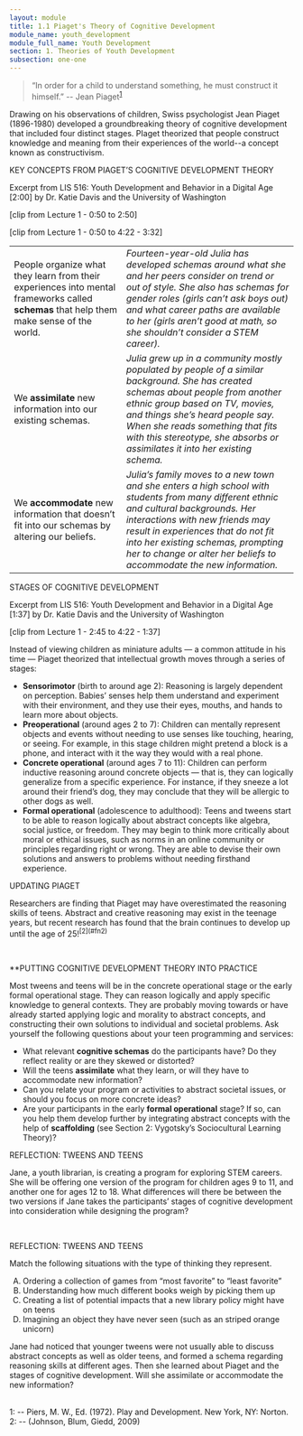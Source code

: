 ```yaml
---
layout: module
title: 1.1 Piaget's Theory of Cognitive Development
module_name: youth_development
module_full_name: Youth Development
section: 1. Theories of Youth Development
subsection: one-one
---
```


>“In order for a child to understand something, he must construct it himself.” -- Jean Piaget<sup>[1](#fn1)</sup> 

Drawing on his observations of children, Swiss psychologist Jean Piaget (1896-1980) developed a groundbreaking theory of cognitive development that included four distinct stages. PIaget theorized that people construct knowledge and meaning from their experiences of the world--a concept known as constructivism.

<div class="explanatory">  
  <p><span class="box-title">KEY CONCEPTS FROM PIAGET’S COGNITIVE DEVELOPMENT THEORY</span></p> 

  <p>Excerpt from LIS 516: Youth Development and Behavior in a Digital Age [2:00] by Dr. Katie Davis and the University of Washington <br>

 [clip from Lecture 1 - 0:50 to 2:50] 

[clip from Lecture 1 - 0:50 to 4:22 - 3:32]

</p> 
  </div>
  
  <table> 
  <tr><td>People organize what they learn from their experiences into mental frameworks called <b>schemas</b> that help them make sense of the world. </td><td><i>Fourteen-year-old Julia has developed schemas around what she and her peers consider on trend or out of style. She also has schemas for gender roles (girls can’t ask boys out) and what career paths are available to her (girls aren’t good at math, so she shouldn’t consider a STEM career).</i></td></tr> 

  <tr><td>We <b>assimilate</b> new information into our existing schemas.</td><td><i>Julia grew up in a community mostly populated by people of a similar background. She has created schemas about people from another ethnic group based on TV, movies, and things she’s heard people say. When she reads something that fits with this stereotype, she absorbs or assimilates it into her existing schema.</i></td></tr> 

  <tr><td>We <b>accommodate</b> new information that doesn’t fit into our schemas by altering our beliefs. </td><td><i>Julia’s family moves to a new town and she enters a high school with students from many different ethnic and cultural backgrounds. Her interactions with new friends may result in experiences that do not fit into her existing schemas, prompting her to change or alter her beliefs to accommodate the new information.</i></td></tr> 
</table>

<div class="explanatory">  
  <p><span class="box-title">STAGES OF COGNITIVE DEVELOPMENT</span></p> 

  <p>Excerpt from LIS 516: Youth Development and Behavior in a Digital Age [1:37] by Dr. Katie Davis and the University of Washington<br>

[clip from Lecture 1 - 2:45 to 4:22 - 1:37]
</p> 
  </div>

Instead of viewing children as miniature adults — a common attitude in his time — Piaget theorized that intellectual growth moves through a series of stages: 

- **Sensorimotor** (birth to around age 2): Reasoning is largely dependent on perception. Babies’ senses help them understand and experiment with their environment, and they use their eyes, mouths, and hands to learn more about objects. 
- **Preoperational** (around ages 2 to 7): Children can mentally represent objects and events without needing to use senses like touching, hearing, or seeing. For example, in this stage children might pretend a block is a phone, and interact with it the way they would with a real phone. 
- **Concrete operational** (around ages 7 to 11): Children can perform inductive reasoning around concrete objects — that is, they can logically generalize from a specific experience. For instance, if they sneeze a lot around their friend’s dog, they may conclude that they will be allergic to other dogs as well. 
- **Formal operational** (adolescence to adulthood): Teens and tweens start to be able to reason logically about abstract concepts like algebra, social justice, or freedom. They may begin to think more critically about moral or ethical issues, such as norms in an online community or principles regarding right or wrong. They are able to devise their own solutions and answers to problems without needing firsthand experience. 

<div class="explanatory">  
  <p><span class="box-title">UPDATING PIAGET</span></p> 

  <p>Researchers are finding that Piaget may have overestimated the reasoning skills of teens. Abstract and creative reasoning may exist in the teenage years, but recent research has found that the brain continues to develop up until the age of 25!<sup>[2](#fn2)</sup>
</p> 
  </div>
  <br>
  
**PUTTING COGNITIVE DEVELOPMENT THEORY INTO PRACTICE 

Most tweens and teens will be in the concrete operational stage or the early formal operational stage. They can reason logically and apply specific knowledge to general contexts. They are probably moving towards or have already started applying logic and morality to abstract concepts, and constructing their own solutions to individual and societal problems. Ask yourself the following questions about your teen programming and services:  

- What relevant **cognitive schemas** do the participants have? Do they reflect reality or are they skewed or distorted?  
- Will the teens **assimilate** what they learn, or will they have to accommodate new information?  
- Can you relate your program or activities to abstract societal issues, or should you focus on more concrete ideas? 
- Are your participants in the early **formal operational** stage? If so, can you help them develop further by integrating abstract concepts with the help of **scaffolding** (see Section 2: Vygotsky’s Sociocultural Learning Theory)? 

<div class="reflection"> 

  <p><span class="box-title">REFLECTION: TWEENS AND TEENS</span></p> 

  <p>Jane, a youth librarian, is creating a program for exploring STEM careers. She will be offering one version of the program for children ages 9 to 11, and another one for ages 12 to 18. What differences will there be between the two versions if Jane takes the participants’ stages of cognitive development into consideration while designing the program? </p>
</div>
<br>

<div class="reflection"> 

  <p><span class="box-title">REFLECTION: TWEENS AND TEENS</span></p> 

  <p>Match the following situations with the type of thinking they represent.</p> 
  <ol type="A">
  <li>Ordering a collection of games from “most favorite” to “least favorite” </li>
  <li>Understanding how much different books weigh by picking them up</li>
  <li>Creating a list of potential impacts that a new library policy might have on teens</li>
  <li>Imagining an object they have never seen (such as an striped orange unicorn)</li>
  </ol>
  <p>Jane had noticed that younger tweens were not usually able to discuss abstract concepts as well as older teens, and formed a schema regarding reasoning skills at different ages. Then she learned about Piaget and the stages of cognitive development. Will she assimilate or accommodate the new information?</p> 
</div>

<br>
<a name="fn1">1</a>:  -- Piers, M. W., Ed. (1972). Play and Development. New York, NY: Norton. 
<br> 
<a name="fn2">2</a>:  -- (Johnson, Blum, Giedd, 2009)
